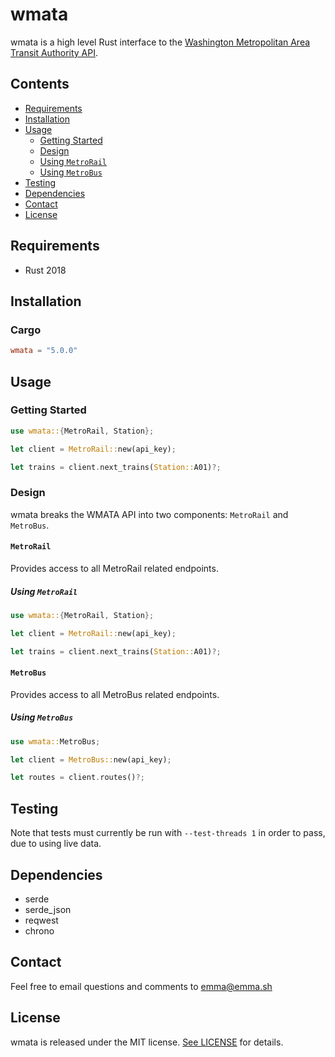 # wmata
wmata is a high level Rust interface to the [Washington Metropolitan Area Transit Authority API](https://developer.wmata.com).

## Contents
- [Requirements](#requirements)
- [Installation](#installation)
- [Usage](#usage)
    - [Getting Started](#getting-started)
    - [Design](#design)
    - [Using `MetroRail`](#using-MetroRail)
    - [Using `MetroBus`](#using-MetroBus)
- [Testing](#testing)
- [Dependencies](#dependencies)
- [Contact](#contact)
- [License](#license)

## Requirements
- Rust 2018

## Installation

### Cargo
```toml
wmata = "5.0.0"
```

## Usage

### Getting Started
```rust
use wmata::{MetroRail, Station};

let client = MetroRail::new(api_key);

let trains = client.next_trains(Station::A01)?;
```

### Design
wmata breaks the WMATA API into two components: `MetroRail` and `MetroBus`.

#### `MetroRail`
Provides access to all MetroRail related endpoints.

##### Using `MetroRail`
```rust
use wmata::{MetroRail, Station};

let client = MetroRail::new(api_key);

let trains = client.next_trains(Station::A01)?;
```

#### `MetroBus`
Provides access to all MetroBus related endpoints.


##### Using `MetroBus`
```rust
use wmata::MetroBus;

let client = MetroBus::new(api_key);

let routes = client.routes()?;
```

## Testing
Note that tests must currently be run with `--test-threads 1` in order to pass, due to using live data.

## Dependencies
- serde
- serde_json
- reqwest
- chrono

## Contact
Feel free to email questions and comments to [emma@emma.sh](mailto:emma@emma.sh)

## License

wmata is released under the MIT license. [See LICENSE](https://github.com/emma-foster/wmata/blob/master/LICENSE) for details.